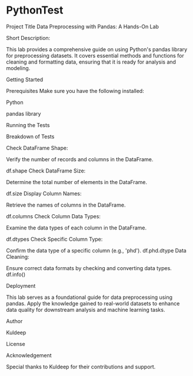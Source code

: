 # PythonTest
Project Title
Data Preprocessing with Pandas: A Hands-On Lab

Short Description:

This lab provides a comprehensive guide on using Python's pandas library for preprocessing datasets. It covers essential methods and functions for cleaning and formatting data, ensuring that it is ready for analysis and modeling.

Getting Started

Prerequisites
Make sure you have the following installed:

Python

pandas library

Running the Tests

Breakdown of Tests

Check DataFrame Shape:

Verify the number of records and columns in the DataFrame.

df.shape
Check DataFrame Size:

Determine the total number of elements in the DataFrame.

df.size
Display Column Names:

Retrieve the names of columns in the DataFrame.

df.columns
Check Column Data Types:

Examine the data types of each column in the DataFrame.

df.dtypes
Check Specific Column Type:

Confirm the data type of a specific column (e.g., 'phd').
df.phd.dtype
Data Cleaning:

Ensure correct data formats by checking and converting data types.
df.info()

Deployment

This lab serves as a foundational guide for data preprocessing using pandas. Apply the knowledge gained to real-world datasets to enhance data quality for downstream analysis and machine learning tasks.

Author

Kuldeep 

License

Acknowledgement

Special thanks to Kuldeep for their contributions and support.

